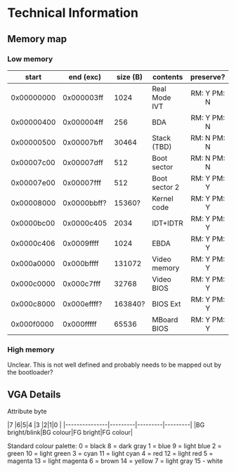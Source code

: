 # Technical Information

## Memory map

### Low memory

|start     |end (exc)  |size (B)|contents     |preserve?  |
|----------|-----------|--------|-------------|:---------:|
|0x00000000|0x000003ff |1024    |Real Mode IVT|RM: Y PM: N|
|0x00000400|0x000004ff |256     |BDA          |RM: Y PM: N|
|0x00000500|0x00007bff |30464   |Stack (TBD)  |RM: N PM: N|
|0x00007c00|0x00007dff |512     |Boot sector  |RM: N PM: N|
|0x00007e00|0x00007fff |512     |Boot sector 2|RM: Y PM: Y|
|0x00008000|0x0000bbff?|15360?  |Kernel code  |RM: Y PM: Y|
|0x0000bc00|0x0000c405 |2034    |IDT+IDTR     |RM: Y PM: Y|
|0x0000c406|0x0009ffff |1024    |EBDA         |RM: Y PM: Y|
|0x000a0000|0x000bffff |131072  |Video memory |RM: Y PM: Y|
|0x000c0000|0x000c7fff |32768   |Video BIOS   |RM: Y PM: Y|
|0x000c8000|0x000effff?|163840? |BIOS Ext     |RM: Y PM: Y|
|0x000f0000|0x000fffff |65536   |MBoard BIOS  |RM: Y PM: Y|

### High memory

Unclear. This is not well defined and probably needs to be mapped out by the bootloader?

## VGA Details

Attribute byte

|7              |6|5|4    |3        |2|1|0    |
|---------------|---------|---------|---------|
|BG bright/blink|BG colour|FG bright|FG colour|

Standard colour palette:
0 = black        8 = dark gray
1 = blue         9 = light blue
2 = green        10 = light green
3 = cyan         11 = light cyan
4 = red          12 = light red
5 = magenta      13 = light magenta
6 = brown        14 = yellow
7 = light gray   15 - white
